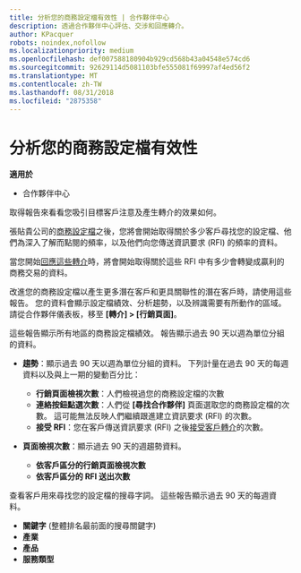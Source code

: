 ```yaml
---
title: 分析您的商務設定檔有效性 | 合作夥伴中心
description: 透過合作夥伴中心評估、交涉和回應轉介。
author: KPacquer
robots: noindex,nofollow
ms.localizationpriority: medium
ms.openlocfilehash: def007588180904b929cd568b43a04548e574cd6
ms.sourcegitcommit: 92629114d5081103bfe555081f69997af4ed56f2
ms.translationtype: MT
ms.contentlocale: zh-TW
ms.lasthandoff: 08/31/2018
ms.locfileid: "2875358"
---
```

# <a name="analyze-the-effectiveness-of-your-business-profile"></a>分析您的商務設定檔有效性
<!-- 
https://go.microsoft.com/fwlink/?linkid=849120
-->

**適用於**

-  合作夥伴中心

取得報告來看看您吸引目標客戶注意及產生轉介的效果如何。

張貼貴公司的[商務設定檔](create-a-marketing-profile.md)之後，您將會開始取得關於多少客戶尋找您的設定檔、他們為深入了解而點閱的頻率，以及他們向您傳送資訊要求 (RFI) 的頻率的資料。 

當您開始[回應這些轉介](responding-to-referrals.md)時，將會開始取得關於這些 RFI 中有多少會轉變成贏利的商務交易的資料。

改進您的商務設定檔以產生更多潛在客戶和更具關聯性的潛在客戶時，請使用這些報告。 您的資料會顯示設定檔績效、分析趨勢，以及辨識需要有所動作的區域。 請從合作夥伴儀表板，移至 **\[轉介\] > \[行銷頁面\]**。

這些報告顯示所有地區的商務設定檔績效。 報告顯示過去 90 天以週為單位分組的資料。

*  **趨勢**：顯示過去 90 天以週為單位分組的資料。 下列計量在過去 90 天的每週資料以及與上一期的變動百分比：

   * **行銷頁面檢視次數**：人們檢視過您的商務設定檔的次數
   * **連絡按鈕點選次數**：人們從 **\[尋找合作夥伴\]** 頁面選取您的商務設定檔的次數。 這可能無法反映人們繼續跟進建立資訊要求 (RFI) 的次數。
   * **接受 RFI**：您在客戶傳送資訊要求 (RFI) 之後[接受客戶轉介](responding-to-referrals.md)的次數。


*  **頁面檢視次數**：顯示過去 90 天的週趨勢資料。
   *  **依客戶區分的行銷頁面檢視次數**
   *  **依客戶區分的 RFI 送出次數**

查看客戶用來尋找您的設定檔的搜尋字詞。 這些報告顯示過去 90 天的每週資料。

*  **關鍵字** (整體排名最前面的搜尋關鍵字) 
*  **產業**
*  **產品**
*  **服務類型**

